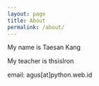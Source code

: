 ```yaml
---
layout: page
title: About
permalink: /about/
---
```


My name is Taesan Kang 

My teacher is thsisIron

email: agus[at]python.web.id
